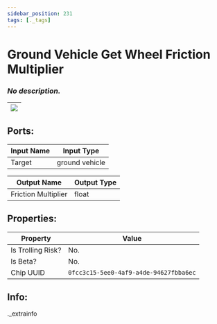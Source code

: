 ```yaml
---
sidebar_position: 231
tags: [._tags]
---
```


# Ground Vehicle Get Wheel Friction Multiplier


### *No description.*

| ![](https://images-ext-2.discordapp.net/external/MPmIaQzlEPmgGWlgi-WxBBXt0Bjv_zWPkg1y1f_sy3s/https/www.recroomcircuits.com/image/circuit/absolute-value?width=206&height=108) |
|-----|

## Ports:

| Input Name | Input Type |
|-----------|-----------|
| Target | ground vehicle |

| Output Name | Output Type |
|-----------|-----------|
| Friction Multiplier | float |

## Properties:

| Property  | Value |
|-------------------|-----------|
| Is Trolling Risk? | No. |
| Is Beta? | No. |
| Chip UUID | `0fcc3c15-5ee0-4af9-a4de-94627fbba6ec` |

## Info:
._extrainfo